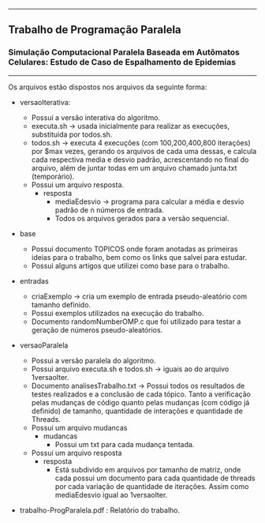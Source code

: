 ******************************
## Trabalho de Programação Paralela ##

### Simulação Computacional Paralela Baseada em Autômatos Celulares: Estudo de Caso de Espalhamento de Epidemias ###
******************************

Os arquivos estão dispostos nos arquivos da seguinte forma:

- versaoIterativa:
  * Possui a versão interativa do algoritmo.
  * executa.sh -> usada inicialmente para realizar as execuções, substituida por todos.sh.
  * todos.sh -> executa 4 execuções (com 100,200,400,800 iterações) por $max vezes, gerando os arquivos de cada uma dessas, e calcula cada respectiva media e desvio padrão, acrescentando no final do arquivo, além de juntar todas em um arquivo chamado junta.txt (temporário).
  * Possui um arquivo resposta.
    - resposta
      * mediaEdesvio ->  programa para calcular a média e desvio padrão de n números de entrada.
      * Todos os arquivos gerados para a versão sequencial.

- base
  * Possui documento TOPICOS onde foram anotadas as primeiras ideias para o trabalho, bem como os links que salvei para estudar.
  * Possui alguns artigos que utilizei como base para o trabalho.

- entradas
  * criaExemplo -> cria um exemplo de entrada pseudo-aleatório com tamanho definido.
  * Possui exemplos utilizados na execução do trabalho.
  * Documento randomNumberOMP.c que foi utilizado para testar a geração de números pseudo-aleatórios.

- versaoParalela
  * Possui a versão paralela do algoritmo.
  * Possui arquivo executa.sh e todos.sh -> iguais ao do arquivo 1versaoIter.
  * Documento analisesTrabalho.txt -> Possui todos os resultados de testes realizados e a conclusão de cada tópico. Tanto a verificação pelas mudanças de código quanto pelas mudanças (com código já definido) de tamanho, quantidade de interações e quantidade de Threads.
  * Possui um arquivo mudancas
    - mudancas
      * Possui um txt para cada mudança tentada.
  * Possui um arquivo resposta  
    - resposta
      * Está subdivido em arquivos por tamanho de matriz, onde cada possui um documento para cada quantidade de threads por cada variação de quantidade de iterações. Assim como mediaEdesvio igual ao 1versaoIter.

- trabalho-ProgParalela.pdf : Relatório do trabalho.
